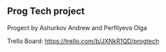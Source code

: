 ## Prog Tech project
Progect by Ashurkov Andrew and Perfilyeva Olga

Trello Board: https://trello.com/b/JXNkR1QD/progtech
